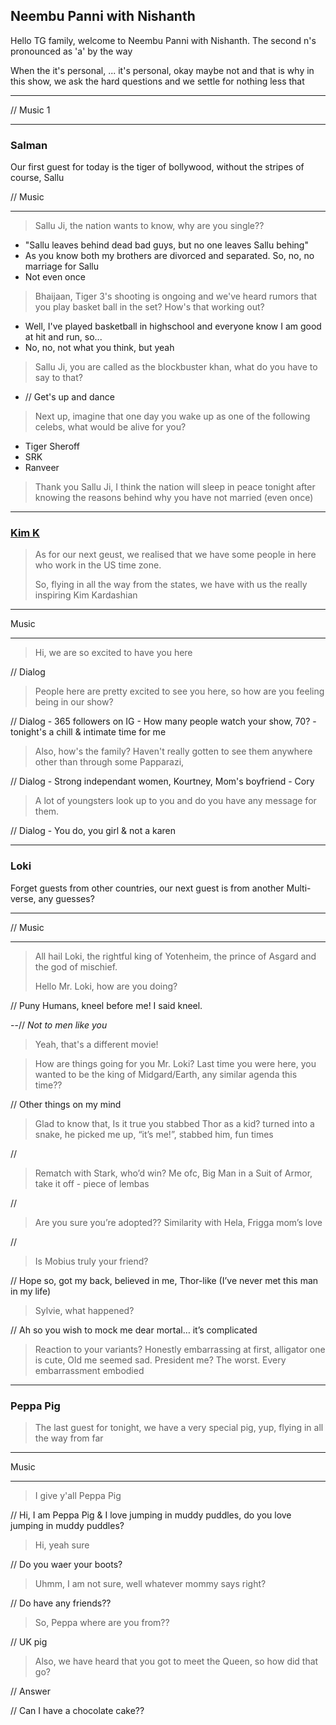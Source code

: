 ## Neembu Panni with Nishanth

Hello TG family, welcome to Neembu Panni with Nishanth.
The second n's pronounced as 'a' by the way

When the it's personal, ... it's personal, okay maybe not and that is why in this show, we ask the hard questions and we settle for nothing less that

---
// Music 1

---

### Salman

Our first guest for today is the tiger of bollywood, without the stripes of course, Sallu

// Music

---
> Sallu Ji, the nation wants to know, why are you single??

- "Sallu leaves behind dead bad guys, but no one leaves Sallu behing"
- As you know both my brothers are divorced and separated. So, no, no marriage for Sallu
- Not even once

> Bhaijaan, Tiger 3's shooting is ongoing and we've heard rumors that you play basket ball in the set? How's that working out?

- Well, I've played basketball in highschool and everyone know I am good at hit and run, so...
- No, no, not what you think, but yeah

> Sallu Ji, you are called as the blockbuster khan, what do you have to say to that?

- // Get's up and dance

> Next up, imagine that one day you wake up as one of the following celebs, what would be alive for you?

- Tiger Sheroff
- SRK
- Ranveer

> Thank you Sallu Ji, I think the nation will sleep in peace tonight after knowing the reasons behind why you have not married (even once)

---
### [Kim K](https://www.youtube.com/watch?v=3A3Fg1IxGIs)

> As for our next geust, we realised that we have some people in here who work in the US time zone.
>
> So, flying in all the way from the states, we have with us the really inspiring Kim Kardashian

---
Music

---

> Hi, we are so excited to have you here

// Dialog

> People here are pretty excited to see you here, so how are you feeling being in our show? 

// Dialog - 365 followers on IG - How many people watch your show, 70? - tonight's a chill & intimate time for me

> Also, how's the family? Haven't really gotten to see them anywhere other than through some Papparazi,  

//  Dialog - Strong independant women, Kourtney, Mom's boyfriend - Cory 

> A lot of youngsters look up to you and do you have any message for them.

// Dialog - You do, you girl & not a karen

---
### Loki

Forget guests from other countries, our next guest is from another Multi-verse, any guesses? 

---
// Music

---

> All hail Loki, the rightful king of Yotenheim, the prince of Asgard and the god of mischief.
>
> Hello Mr. Loki, how are you doing?

// Puny Humans, kneel before me! I said kneel.

--// *Not to men like you*

> Yeah, that's a different movie!

> How are things going for you Mr. Loki? Last time you were here, you wanted to be the king of Midgard/Earth, any similar agenda this time??

// Other things on my mind

> Glad to know that, 
> Is it true you stabbed Thor as a kid?
turned into a snake, he picked me up, “it’s me!”, stabbed him, fun times

//

> Rematch with Stark, who’d win?
Me ofc, Big Man in a Suit of Armor, take it off - piece of lembas

//

> Are you sure you’re adopted??
Similarity with Hela, Frigga mom’s love

//

> Is Mobius truly your friend?

// Hope so, got my back, believed in me, Thor-like (I’ve never met this man in my life)

> Sylvie, what happened?

// Ah so you wish to mock me dear mortal… it’s complicated

> Reaction to your variants?
Honestly embarrassing at first, alligator one is cute, Old me seemed sad. President me? The worst. Every
embarrassment embodied

---
### Peppa Pig

> The last guest for tonight, we have a very special pig, yup, flying in all the way from far

---
Music

---

> I give y'all Peppa Pig

// Hi, I am Peppa Pig & I love jumping in muddy puddles, do you love jumping in muddy puddles?

> Hi, yeah sure 

// Do you waer your boots?

> Uhmm, I am not sure, well whatever mommy says right?

// Do have any friends??

> So, Peppa where are you from??

// UK pig

> Also, we have heard that you got to meet the Queen, so how did that go?

// Answer

// Can I have a chocolate cake?? 

